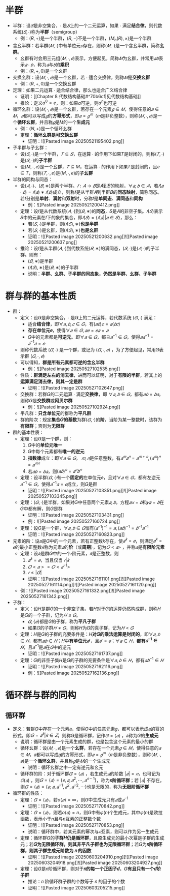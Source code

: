 # 半群
- 半群：设$𝑆$是非空集合，$∙$ 是$𝑆$上的一个二元运算，如果 $∙$ 满足**结合律**，则代数系统$(𝑆,∙)$称为**半群**（semigroup）
	- 例：$(R,+)$是一个半群，$(R,-)$不是一个半群，$(M_n(R),\times)$是一个半群
- 含幺半群：若半群$(𝑀,∙)$中有单位元$𝑒$存在，则称$(𝑀,∙)$是一个含幺半群，简称**幺群**。
	- 幺群有时会用三元组$(𝑀,∙, 𝑒)$表示，方便起见，简称$𝑀$为幺群，并常用$𝑎𝑏$表示$𝑎 ∙ 𝑏$，称为$𝑎$与$𝑏$的**乘积**
	- 例：$(R,+,0)$是一个幺群
- 交换幺群：设$(𝑀,∙, 𝑒)$是一个幺群，若 $∙$ 适合交换律，则称$𝑀$是**交换幺群**
	- 例：$(R,+,0)$是一个交换幺群
- 定理：如果二元运算 $∙$ 适合结合律，那么也适合广义结合律
	- 证明：[[Chapter 8 代数结构基础#^70b6cf|见代数结构基础]]
	- 推论：定义$a^0=e$，则：如果$a$可逆，则$a^n$也可逆
- 循环幺群：设$(𝑀,∙, 𝑒)$是一个幺群，若存在一个元素$𝑔 ∈ 𝑀$，使得任意的$𝑎 ∈ 𝑀$，$𝑎$都可以写成$𝑔$的**方幂形式**，即$𝑎 = 𝑔^𝑚$（𝑚是非负整数），则称$(𝑀,∙, 𝑒)$是一个**循环幺群**，并且称$𝑔$是𝑀的一个**生成元**
	- 例：$(N,+)$是一个循环幺群
	- 定理：**循环幺群是可交换幺群**
		- 证明：![[Pasted image 20250521195402.png]]
- 子半群与子幺群：
	- 设$(𝑆,∙)$是一个半群，$𝑇 ⊆ 𝑆$，在运算 $∙$ 的作用下如果𝑇是封闭的，则称$(𝑇,∙)$是$(𝑆,∙)$的**子半群**
	- 设$(M,∙,e)$是一个幺群，$𝑇 ⊆ M$，在运算 $∙$ 的作用下如果𝑇是封闭的，且$e\in T$，则称$(𝑇,∙,e)$是$(M,∙,e)$的**子幺群**
- 半群的同构与同态：
	- 设$(𝐴,∙)$、$(𝐵,∗)$是两个半群。$𝑓: 𝐴 → 𝐵$是𝐴到𝐵的映射，$∀𝑎, 𝑏 ∈ 𝐴$，若$𝑓 (𝑎 ∙ 𝑏 )= 𝑓(𝑎) ∗𝑓(𝑏)$成立，则称𝑓是从半群𝐴到半群𝐵的**同态映射**，简称同态。若𝑓分别是**单射**、**满射**和**双射**时，分称𝑓是**单同态**、**满同态**和**同构**
		- 例：![[Pasted image 20250521200412.png]]
	- 定理：设𝑓是从代数系统$(𝐴,∙)$到$(𝐵,∗)$的**同态**，𝑆是𝐴的非空子集。$𝑓(𝑆)$表示𝑆中的元素在𝑓下的象的集合，即$𝑓 (𝑆) = \{𝑓(𝑎)|𝑎 ∈ 𝑆\}$，那么：
		- 若$(𝑆,∙)$是半群，则$(𝑓(𝑆),∗)$**也是半群**
		- 若$(𝑆,∙)$是幺群，则$(𝑓(𝑆),∗)$**也是幺群**
		- 证明：![[Pasted image 20250521200632.png]]![[Pasted image 20250521200637.png]]
	- 推论：设𝑓是从半群$(𝐴,∙)$到代数系统$(𝐵,∗)$的满同态，$(𝑆,∙)$是$(𝐴,∙)$的子半群。则有：
		- $(𝐵,∗)$是半群
		- $(𝑓(𝑆),∗)$是$(𝐵,∗)$的子半群
		- 说明：**半群、幺群、子半群的同态象，仍然是半群、幺群、子半群**
# 群与群的基本性质
- 群：
	- 定义：设𝐺是非空集合，$∙$ 是𝐺上的二元运算，若代数系统 $(𝐺,∙)$ 满足：
		- 适合**结合律**，即$∀𝑎, 𝑏, 𝑐 ∈ 𝐺$，有$(𝑎𝑏) 𝑐 = 𝑎(𝑏𝑐)$
		- **存在单位元𝑒**，使得$∀𝑎 ∈ 𝐺, 𝑎𝑒 = 𝑒𝑎 = 𝑎$
		- 𝐺中的元素都是**可逆元**。即$∀𝑎 ∈ 𝐺$，都$∃𝑎^{-1} ∈ 𝐺$，使得$𝑎𝑎^{-1} = 𝑎^{−1}𝑎 = 𝑒$
	- 则称代数系统 $(𝐺,∙)$ 是一个群，或记为 $(𝐺,∙, 𝑒)$ ，为了方便起见，常用𝐺表示群 $(𝐺,∙, 𝑒)$
	- 可以得知，**群是所有元素都可逆的含幺半群**
		- 例：![[Pasted image 20250527102535.png]]
	- 性质：**群满足左右的消去律**，进而可以证明，对于**有限的半群**，若其上的**运算满足消去律，则其一定是群**
		- 证明：![[Pasted image 20250527102647.png]]
	- 交换群：若群𝐺的二元运算 $∙$ 满足**交换律**，即 $∀𝑎, 𝑏 ∈ 𝐺$，都有$𝑎𝑏 = 𝑏𝑎$，则称𝐺是**交换群**或**阿贝尔群**
		- 例：![[Pasted image 20250527102924.png]]
	- 平凡群：**只含单位元**的群称为**平凡群**
	- 群的阶次：规定**集合𝐺的基数**为群$(𝐺,·)$的**阶**，当阶为某一整数时，该群为**有限群**；否则为**无限群**
- 群的基本性质：
	- 定理：设𝐺是一个群，则：
		1. 𝐺中的**单位元唯一**
		2. 𝐺中每个元素都有**唯一的逆元**
		3. **指数律**成立：即$∀𝑎 ∈ 𝐺$， $𝑚,𝑛$是任意整数，有$𝑎^𝑚𝑎^𝑛 = 𝑎^{𝑚+𝑛}, (𝑎^𝑚)^𝑛= 𝑎^{𝑚𝑛}$
		4. 若$𝑎𝑏 = 𝑏𝑎$，则$(𝑎𝑏)^𝑛= 𝑎^𝑛𝑏^𝑛$
	- 定理：设半群$(𝐺,∙ )$有一个**固定的**左单位元𝑒，且对$∀𝑎 ∈ 𝐺$，都有左逆元$𝑎^{−1} ∈ 𝐺$，使得$𝑎^{−1}𝑎 = 𝑒$成立，则𝐺是群
		- 证明：![[Pasted image 20250527103351.png]]![[Pasted image 20250527103345.png]]
	- 定理：$(𝐺,∙ )$是半群，如果对𝐺中任意两个元素$𝑎, 𝑏$，方程$𝑎𝑥 = 𝑏$和$𝑦𝑎 = 𝑏$在𝐺中都有解，则𝐺是群
		- 证明：![[Pasted image 20250527103431.png]]
		- 例：![[Pasted image 20250527160724.png]]
	- 定理：设𝐺是一个群，$∀𝑎, 𝑏 ∈ 𝐺$恒有$(𝑎^{−1})^{−1}= 𝑎, (𝑎𝑏)^{−1}= 𝑏^{−1}𝑎^{−1}$
		- 证明：![[Pasted image 20250527160823.png]]
- 元素的阶：设𝑎是𝐺中的一个元素，若有正整数𝑘存在，使$𝑎^𝑘 = 𝑒$，则满足$𝑎^𝑘 = 𝑒$的最小正整数$𝑘$称为元素$𝑎$的**阶**（或**周期**），记为$𝑂 < 𝑎 >$ ，并称$𝑎$是**有限阶元素**
	- 定理：设𝑎是群𝐺中的一个$𝑟$阶元素，$𝑘$是正整数，则
		1. $𝑎^𝑘 = 𝑒$，当且仅当 $𝑟|𝑘$
		2. $𝑂 < 𝑎 > = 𝑂 < 𝑎^{−1} >$
		3. $𝑟 ≤ |𝐺|$
		- 证明：![[Pasted image 20250527161101.png]]![[Pasted image 20250527161114.png]]![[Pasted image 20250527161120.png]]
	- 例：![[Pasted image 20250527161332.png]]![[Pasted image 20250527161342.png]]
- 子群：
	- 定义：设𝐻是群𝐺的一个非空子集，若𝐻对于𝐺的运算仍然构成群，则称𝐻是𝐺的一个子群，记为$𝐻 ≤ 𝐺$。
		- $𝐺, \{𝑒\}$都是$G$的子群，称为**平凡子群**
		- 如果𝐺的子群$𝐻 ≠ 𝐺$，则称𝐻为𝐺的真子群，记为$𝐻 < 𝐺$
	- 定理：𝐻是𝐺的子群的充要条件是：𝐻**对𝐺的乘法运算是封闭的**，即$∀𝑎, 𝑏 ∈ 𝐻$，都有$𝑎𝑏 ∈ 𝐻$；𝐻中**有单位元$𝑒'$**，且$𝑒' = 𝑒$；$\forall 𝑎 ∈ 𝐻$，**都有$𝑎^{−1} ∈ 𝐻$**，且$𝑎^{−1}$是$𝑎$在$𝐺$中的逆元
		- 证明：![[Pasted image 20250527161737.png]]
	- 定理：𝐺的非空子集𝐻是𝐺的子群的充要条件是$∀𝑎, 𝑏 ∈ 𝐻$，都有$𝑎𝑏^{−1} ∈ 𝐻$
		- 证明：![[Pasted image 20250527162116.png]]
		- 例：![[Pasted image 20250527162136.png]]
# 循环群与群的同构
## 循环群
- 定义：若群𝐺中存在一个元素𝑎，使得𝐺中的任意元素𝑔，都可以表示成𝑎的幂的形式，即$𝐺 = {𝑎^𝑘 |𝑘 ∈ 𝑍}$，则称𝐺是循环群，记作$𝐺 =\langle 𝑎\rangle$ ，𝑎称为𝐺的**生成元**
	- 说明：循环群是由一个元素生成的群，也是包含这个元素的最小的群
	- 循环幺群：设$(𝑀,∙, 𝑒)$是一个**幺群**，若存在一个元素$𝑔 ∈ 𝑀$，使得任意的$𝑎 ∈ 𝑀$，𝑎都可以写成𝑔的方幂形式，即$𝑎 = 𝑔^𝑚$（𝑚是非负整数），则称$(𝑀,∙, 𝑒)$是一个**循环幺群**，并且称$𝑔$是$𝑀$的一个生成元
		- 说明：循环幺群之中一定有逆元和幺元
	- 循环群的阶：对于循环群$𝐺 =\langle 𝑎\rangle$ ，若生成元$𝑎$的阶数 $|𝑎| = 𝑛$，也可记为$𝑂( 𝑎)$ ，则$𝐺 = \langle 𝑎\rangle = \{𝑒, 𝑎, 𝑎^2, ⋯ , 𝑎^{𝑛−1}\}$，称为**𝑛阶循环群**；若 $|𝑎|$ 不存在，则$𝐺 = \langle 𝑎\rangle = \{𝑒, 𝑎, 𝑎^{−1}, 𝑎^2, 𝑎^{−2}, ⋯ \}$也是无限的，称为**无限阶循环群**
- 循环群的性质：
	- 定理：$𝐺 =\langle 𝑎\rangle$，若$o\langle 𝑎\rangle=\infty$，则𝐺中生成元只有$𝑎$或$𝑎^{−1}$
		- 证明：![[Pasted image 20250527170842.png]]
	- 定理：$𝐺 =\langle 𝑎\rangle$，则若$o\langle 𝑎\rangle=n$，则𝐺中有$\varphi(n)$个生成元，其中$\varphi(n)$是欧拉函数，表示小于$n$且与$n$互素的正整数个数
		- 证明：![[Pasted image 20250527170853.png]]
		- 说明：循环群中，若某元素的幂次与$𝑛$互素，则可以作为另一生成元
	- 定理：循环群𝐺的**子群𝐻仍是循环群**，且原生成元的最小次幂是子群的生成元；若**𝐺为无限循环群，则其非平凡子群也为无限循环群**；若𝐺为**𝑛阶循环群，则其子群生成元阶数为 𝑛 的因数**
		- 证明：![[Pasted image 20250603204910.png]]![[Pasted image 20250603204918.png]]![[Pasted image 20250603204927.png]]
	- 定理：设𝐺是𝑛阶循环群，则对于**𝑛的每一个正因子𝑑**，𝐺**有且只有一个𝑑阶子群**
		- 推论：𝑛 阶循环群子群的个数等于 𝑛 的因子的个数
		- 证明：![[Pasted image 20250603205215.png]]


